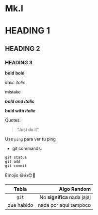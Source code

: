 # Mk.I
# HEADING 1
## HEADING 2
### HEADING 3
__bold__ **bold** 

_italic_ *italic*

~~mistake~~

***bold and italic***

**bold with _italic_**

Quotes:

> "Just do it"

Use `ping` para ver tu ping

- git commands:
````
git status
git add
git commit

````

Emojis :smile::+1::blush::poop:

| Tabla | Algo Random |
| :---: | ---: |
| ```git```| No **significa** nada jajaj |
| que habido | nada por aqui tampoco |


